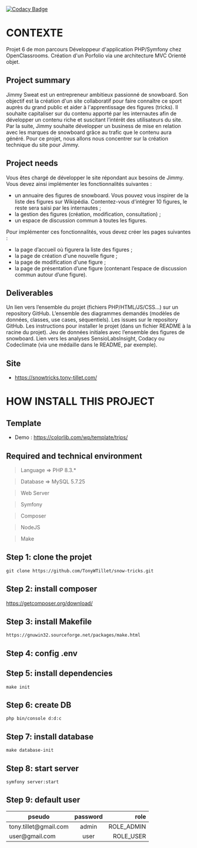 [![Codacy Badge](https://app.codacy.com/project/badge/Grade/b2e151dc2c704172921d41d5faab1f3d)](https://app.codacy.com/gh/TonyWTillet/snow-tricks/dashboard?utm_source=gh&utm_medium=referral&utm_content=&utm_campaign=Badge_grade)

# CONTEXTE
Projet 6 de mon parcours Développeur d'application PHP/Symfony chez OpenClassrooms.
Création d'un Porfolio via une architecture MVC Orienté objet.

## Project summary
Jimmy Sweat est un entrepreneur ambitieux passionné de snowboard. Son objectif est la création d'un site collaboratif pour faire connaître ce sport auprès du grand public et aider à l'apprentissage des figures (tricks).
Il souhaite capitaliser sur du contenu apporté par les internautes afin de développer un contenu riche et suscitant l’intérêt des utilisateurs du site. Par la suite, Jimmy souhaite développer un business de mise en relation avec les marques de snowboard grâce au trafic que le contenu aura généré.
Pour ce projet, nous allons nous concentrer sur la création technique du site pour Jimmy.

## Project needs
Vous êtes chargé de développer le site répondant aux besoins de Jimmy. Vous devez ainsi implémenter les fonctionnalités suivantes : 

- un annuaire des figures de snowboard. Vous pouvez vous inspirer de la liste des figures sur Wikipédia. Contentez-vous d'intégrer 10 figures, le reste sera saisi par les internautes ;
- la gestion des figures (création, modification, consultation) ;
- un espace de discussion commun à toutes les figures.

Pour implémenter ces fonctionnalités, vous devez créer les pages suivantes :
- la page d’accueil où figurera la liste des figures ; 
- la page de création d'une nouvelle figure ;
- la page de modification d'une figure ;
- la page de présentation d’une figure (contenant l’espace de discussion commun autour d’une figure).

## Deliverables
Un lien vers l’ensemble du projet (fichiers PHP/HTML/JS/CSS…) sur un repository GitHub.
L’ensemble des diagrammes demandés (modèles de données, classes, use cases, séquentiels).
Les issues sur le repository GitHub.
Les instructions pour installer le projet (dans un fichier README à la racine du projet).
Jeu de données initiales avec l’ensemble des figures de snowboard.
Lien vers les analyses SensioLabsInsight, Codacy ou Codeclimate (via une médaille dans le README, par exemple).

## Site 
- https://snowtricks.tony-tillet.com/

# HOW INSTALL THIS PROJECT 

## Template
- Demo : https://colorlib.com/wp/template/trips/

## Required and technical environment
> Language => PHP 8.3.*

> Database => MySQL 5.7.25

> Web Server 

> Symfony 

> Composer 

> NodeJS 

> Make


## Step 1: clone the projet
    git clone https://github.com/TonyWTillet/snow-tricks.git

## Step 2: install composer
https://getcomposer.org/download/

## Step 3: install Makefile
    https://gnuwin32.sourceforge.net/packages/make.html

## Step 4: config .env

## Step 5: install dependencies
    make init

## Step 6: create DB
    php bin/console d:d:c

## Step 7: install database
    make database-init

## Step 8: start server
    symfony server:start

## Step 9: default user
<table>
    <thead>
        <tr>
            <th>pseudo</th>
            <th align="center">password</th>
            <th align="right">role</th>
        </tr>
    </thead>
    <tbody>
        <tr>
            <td>tony.tillet@gmail.com</td>
            <td align="center">admin</td>
            <td align="right">ROLE_ADMIN</td>
        </tr>
        <tr>
            <td>user@gmail.com</td>
            <td align="center">user</td>
            <td align="right">ROLE_USER</td>
        </tr>
    </tbody>
</table>